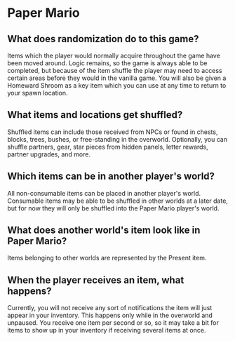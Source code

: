 # Paper Mario

## What does randomization do to this game?

Items which the player would normally acquire throughout the game have been moved around. Logic remains, so the game is 
always able to be completed, but because of the item shuffle the player may need to access certain areas before they 
would in the vanilla game. You will also be given a Homeward Shroom as a key item which you can use at any time to 
return to your spawn location.

## What items and locations get shuffled?

Shuffled items can include those received from NPCs or found in chests, blocks, trees, bushes, or free-standing in the 
overworld. Optionally, you can shuffle partners, gear, star pieces from hidden panels, letter rewards, 
partner upgrades, and more.

## Which items can be in another player's world?

All non-consumable items can be placed in another player's world. Consumable items may be able to be shuffled in other 
worlds at a later date, but for now they will only be shuffled into the Paper Mario player's world.

## What does another world's item look like in Paper Mario?

Items belonging to other worlds are represented by the Present item.

## When the player receives an item, what happens?

Currently, you will not receive any sort of notifications the item will just appear in your inventory. This happens 
only while in the overworld and unpaused. You receive one item per second or so, so it may take a bit for items to show 
up in your inventory if receiving several items at once.
